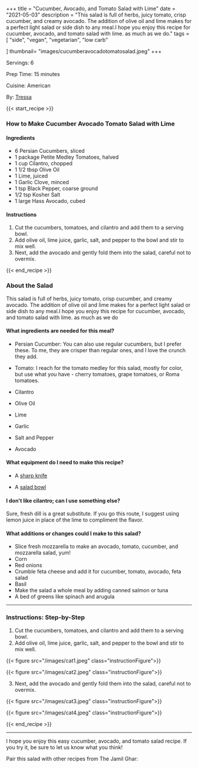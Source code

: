 +++
title = "Cucumber, Avocado, and Tomato Salad with Lime"
date = "2021-05-03"
description = "This salad is full of herbs, juicy tomato, crisp cucumber, and creamy avocado. The addition of olive oil and lime makes for a perfect light salad or side dish to any meal.I hope you enjoy this recipe for cucumber, avocado, and tomato salad with lime. as much as we do."
tags = [
    "side",
    "vegan",
    "vegetarian", 
    "low carb"
    
]
thumbnail= "images/cucumberavocadotomatosalad.jpeg"
+++

Servings: 6 <!--more-->

Prep Time: 15 minutes

Cuisine: American

By: [Tressa](https://www.jamilghar.com/about/)

{{< start_recipe >}}

### How to Make Cucumber Avocado Tomato Salad with Lime

#### Ingredients  

* 6 Persian Cucumbers, sliced 
* 1 package Petite Medley Tomatoes, halved 
* 1 cup Cilantro, chopped 
* 1 1/2 tbsp Olive Oil 
* 1 Lime, juiced 
* 1 Garlic Clove, minced
* 1 tsp Black Pepper, coarse ground 
* 1/2 tsp Kosher Salt
* 1 large Hass Avocado, cubed 

#### Instructions

1. Cut the cucumbers, tomatoes, and cilantro and add them to a serving bowl. 
2. Add olive oil, lime juice, garlic, salt, and pepper to the bowl and stir to mix well. 
3. Next, add the avocado and gently fold them into the salad, careful not to overmix. 
 
{{< end_recipe >}}

### About the Salad 

This salad is full of herbs, juicy tomato, crisp cucumber, and creamy avocado. The addition of olive oil and lime makes for a perfect light salad or side dish to any meal.I hope you enjoy this recipe for cucumber, avocado, and tomato salad with lime. as much as we do

#### What ingredients are needed for this meal?

* Persian Cucumber: You can also use regular cucumbers, but I prefer these. To me, they are crisper than regular ones, and I love the crunch they add. 

* Tomato: I reach for the tomato medley for this salad, mostly for color, but use what you have - cherry tomatoes, grape tomatoes, or Roma tomatoes. 

* Cilantro 

* Olive Oil  

* Lime 

* Garlic 

* Salt and Pepper 

* Avocado 

#### What equipment do I need to make this recipe?

* A [sharp knife](https://amzn.to/2R6C2Yp)

* A [salad bowl](https://amzn.to/33n2H61) 

#### I don't like cilantro; can I use something else? 

Sure, fresh dill is a great substitute. If you go this route, I suggest using lemon juice in place of the lime to compliment the flavor. 

#### What additions or changes could I make to this salad? 

* Slice fresh mozzarella to make an avocado, tomato, cucumber, and mozzarella salad, yum! 
* Corn
* Red onions
* Crumble feta cheese and add it for cucumber, tomato, avocado, feta salad
* Basil
* Make the salad a whole meal by adding canned salmon or tuna
* A bed of greens like spinach and arugula 

----

### Instructions: Step-by-Step

1. Cut the cucumbers, tomatoes, and cilantro and add them to a serving bowl. 
2. Add olive oil, lime juice, garlic, salt, and pepper to the bowl and stir to mix well. 

{{< figure src="/images/cat1.jpeg" class="instructionFigure">}}

{{< figure src="/images/cat2.jpeg" class="instructionFigure">}}

3. Next, add the avocado and gently fold them into the salad, careful not to overmix. 

{{< figure src="/images/cat3.jpeg" class="instructionFigure">}}

{{< figure src="/images/cat4.jpeg" class="instructionFigure">}}

{{< end_recipe >}}

---- 

I hope you enjoy this easy cucumber, avocado, and tomato salad recipe. If you try it, be sure to let us know what you think!

Pair this salad with other recipes from The Jamil Ghar:

